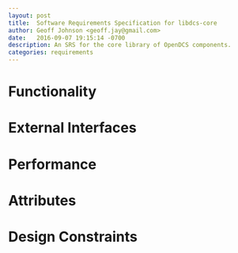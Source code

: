 ```yaml
---
layout: post
title:  Software Requirements Specification for libdcs-core
author: Geoff Johnson <geoff.jay@gmail.com>
date:   2016-09-07 19:15:14 -0700
description: An SRS for the core library of OpenDCS components.
categories: requirements
---
```


# Functionality

<!-- What is the software supposed to do? -->

# External Interfaces

<!-- How does the software interact with people, the system's hardware, other
     hardware, and other software? -->

# Performance

<!-- What is the speed, availability, response time, recovery time of various
     software functions, etc.? -->

# Attributes

<!-- What are the portability, correctness, maintainability, security, etc.
     considerations? -->

# Design Constraints

<!-- Are there any required standards in effect, implementation language,
     policies for database integrity, resource limits, operating environment(s)
     etc.? -->
